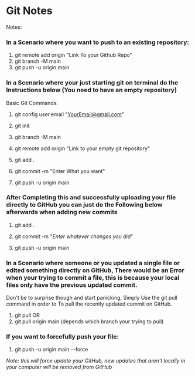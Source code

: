 # Git Notes

Notes:

### In a Scenario where you want to push to an existing repository:
1. git remote add origin "Link To your Github Repo"
2. git branch -M main
3. git push -u origin main

### In a Scenario where your just starting git on terminal do the Instructions below (You need to have an empty repository)

Basic Git Commands:

1. git config user.email "YourEmail@gmail.com"

2. git init

3. git branch -M main

4. git remote add origin "Link to your empty git repository"

5. git add .

6. git commit -m "Enter What you want"

7.  git push -u origin main
### After Completing this and successfully uploading your file directly to GitHub you can just do the Following below afterwards when adding new commits

1. git add .

2. git commit -m "*Enter whatever changes you did*"

3. git push -u origin main

### In a Scenario where someone or you updated a single file or edited something directly on GitHub, There would be an Error when your trying to commit a file, this is because your local files only have the previous updated commit. 

Don't be to surprise though and start panicking, Simply Use the git pull command in order to To pull the recently updated commit on GitHub.

1. git pull 
OR
2. git pull origin main (depends which branch your trying to pull)

### If you want to forcefully push your file:
1. git push -u origin main --force

 *Note: this will force update your GitHub, new updates that aren't locally in your computer will be removed from GitHub*